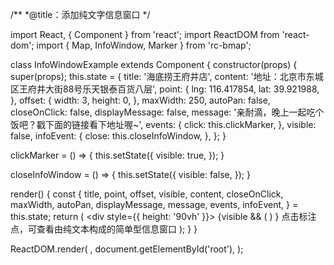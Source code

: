 /**
 *@title：添加纯文字信息窗口
 */

import React, { Component } from 'react';
import ReactDOM from 'react-dom';
import { Map, InfoWindow, Marker } from 'rc-bmap';

class InfoWindowExample extends Component {
  constructor(props) {
    super(props);
    this.state = {
      title: '海底捞王府井店',
      content: '地址：北京市东城区王府井大街88号乐天银泰百货八层',
      point: {
        lng: 116.417854,
        lat: 39.921988,
      },
      offset: {
        width: 3,
        height: 0,
      },
      maxWidth: 250,
      autoPan: false,
      closeOnClick: false,
      displayMessage: false,
      message: '亲耐滴，晚上一起吃个饭吧？戳下面的链接看下地址喔~',
      events: {
        click: this.clickMarker,
      },
      visible: false,
      infoEvent: {
        close: this.closeInfoWindow,
      },
    };
  }

  clickMarker = () => {
    this.setState({
      visible: true,
    });
  }

  closeInfoWindow = () => {
    this.setState({
      visible: false,
    });
  }

  render() {
    const {
      title, point, offset, visible, content, closeOnClick,
      maxWidth, autoPan, displayMessage, message, events, infoEvent,
    } = this.state;
    return (
      <div style={{ height: '90vh' }}>
        <Map
          ak="dbLUj1nQTvDvKXkov5fhnH5HIE88RUEO"
          scrollWheelZoom
        >
          <Marker point={point} events={events} />
          {visible && (<InfoWindow
            title={title}
            content={content}
            point={point}
            offset={offset}
            maxWidth={maxWidth}
            autoPan={autoPan}
            closeOnClick={closeOnClick}
            displayMessage={displayMessage}
            message={message}
            event={infoEvent}
          />
          )
          }
        </Map>
        点击标注点，可查看由纯文本构成的简单型信息窗口
      </div>
    );
  }
}

ReactDOM.render(
  <InfoWindowExample />,
  document.getElementById('root'),
);
